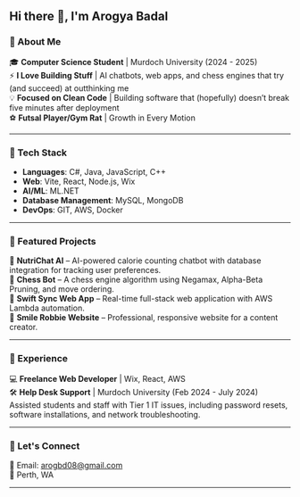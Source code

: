 ## Hi there 👋, I'm Arogya Badal


### 🚀 About Me  
🎓 **Computer Science Student** | Murdoch University (2024 - 2025)  
⚡ **I Love Building Stuff** | AI chatbots, web apps, and chess engines that try (and succeed) at outthinking me  
💡 **Focused on Clean Code** | Building software that (hopefully) doesn’t break five minutes after deployment  
⚽ **Futsal Player/Gym Rat** | Growth in Every Motion


---

### 🔧 Tech Stack  
- **Languages**: C#, Java, JavaScript, C++  
- **Web**: Vite, React, Node.js, Wix  
- **AI/ML**: ML.NET
- **Database Management**: MySQL, MongoDB
- **DevOps**: GIT, AWS, Docker  

---

### 📌 Featured Projects  
🔹 **NutriChat AI** – AI-powered calorie counting chatbot with database integration for tracking user preferences.  
🔹 **Chess Bot** – A chess engine algorithm using Negamax, Alpha-Beta Pruning, and move ordering.  
🔹 **Swift Sync Web App** – Real-time full-stack web application with AWS Lambda automation.  
🔹 **Smile Robbie Website** – Professional, responsive website for a content creator.  

---

### 💼 Experience  
💻 **Freelance Web Developer** | Wix, React, AWS  
🛠 **Help Desk Support** | Murdoch University (Feb 2024 - July 2024)  
Assisted students and staff with Tier 1 IT issues, including password resets, software installations, and network troubleshooting.  

---

### 💬 Let's Connect  
📧 Email: arogbd08@gmail.com  
📍 Perth, WA  

---

